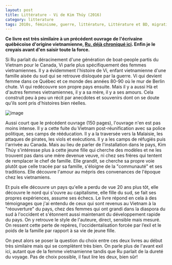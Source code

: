 ```yaml
---
layout: post
title: Littérature - Vi de Kim Thúy (2016)
category: litterature
tags: 2010s, féminisme, guerre, littérature, Littérature et BD, migration, vietnam
---
```

**Ce livre est très similaire à un précédent ouvrage de l'écrivaine  québécoise d'origine vietnamienne, <a href="https://cheziceman.wordpress.com/2017/08/17/litterature-ru-de-kim-thuy-2009/">Ru, déjà chroniqué ici</a>. Enfin je le croyais avant d'en saisir toute la force.**

Si Ru parlait du déracinement d'une génération de boat-people partis du Vietnam pour le Canada, Vi parle plus spécifiquement des femmes vietnamiennes. Il y a évidemment l'histoire de Vi, enfant vietnamienne d'une famille aisée du sud qui se retrouve disloquée par la guerre. Vi qui devient femme dans ce Québec et ce monde des années 80-90 où le mur de Berlin chute. Vi qui redécouvre son propre pays ensuite. Mais il y a aussi Hà et d'autres femmes vietnamiennes, il y a sa mère, il y a ses amours. Cela construit peu à peu un récit par anecdotes et souvenirs dont on se doute qu'ils sont pris d'histoires bien réelles.

![image](https://cheziceman.files.wordpress.com/2019/10/vikimthuy.jpeg)

Aussi court que le précédent ouvrage (150 pages), l'ouvrage n'en est pas moins intense. Il y a cette fuite du Vietnam post-réunification avec sa police politique, ses camps de rééducation. Il y a la traversée vers la Malaisie, les attaques de pirates, les viols et exécutions. Il y a les camps de réfugiés puis l'arrivée au Canada. Mais au lieu de parler de l'installation dans le pays, Kim Thúy s'intéresse plus à cette jeune fille qui cherche des modèles et ne les trouvent pas dans une mère devenue veuve, ni chez ses frères qui tentent de remplacer le chef de famille. Elle grandit, se cherche sa propre voie plutôt que celle tracée par sa famille, s'éloigne de la "communauté" et ses traditions. Elle découvre l'amour au mépris des convenances de l'époque chez les vietnamiens.

Et puis elle découvre un pays qu'elle a perdu de vue 20 ans plus tôt, elle découvre le nord qui s'ouvre au capitalisme, elle fille du sud, se fait ses propres expériences, assume ses échecs. Le livre répond en cela à des témoignages que j'ai entendu de ceux qui sont revenus au Vietnam à la "réouverture" du pays, chez des femmes qui ont grandi dans la diaspora du sud à l'occident et s'étonnent aussi maintenant du développement rapide du pays. On y retrouve le style de l'auteure, direct, sensible mais mesuré. On ressent cette perte de repères, l'occidentalisation forcée par l’exil et le poids de la famille par rapport à sa vie de jeune fille. 

On peut alors se poser la question du choix entre ces deux livres au début très similaire mais qui se complètent très bien. On parle plus de l'avant exil ici, autant que de la femme vietnamienne tandis que Ru parlait de la dureté du voyage. Pas de choix possible, il faut lire les deux, bien sûr!
